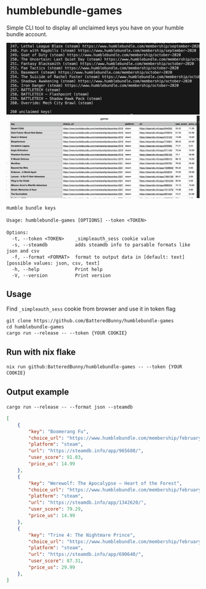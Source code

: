 # humblebundle-games

Simple CLI tool to display all unclaimed keys you have on your humble bundle account.

![normal text output](screenshot.png)
![csv output opened in macos numbers](screenshot_csv.png)

```
Humble bundle keys

Usage: humblebundle-games [OPTIONS] --token <TOKEN>

Options:
  -t, --token <TOKEN>    _simpleauth_sess cookie value
  -s, --steamdb          adds steamdb info to parsable formats like json and csv
  -f, --format <FORMAT>  format to output data in [default: text] [possible values: json, csv, text]
  -h, --help             Print help
  -V, --version          Print version
```

## Usage

Find ``_simpleauth_sess`` cookie from browser and use it in token flag
```
git clone https://github.com/BatteredBunny/humblebundle-games
cd humblebundle-games
cargo run --release -- --token {YOUR COOKIE}
```


## Run with nix flake
```
nix run github:BatteredBunny/humblebundle-games -- --token {YOUR COOKIE}
```


## Output example

``
cargo run --release -- --format json --steamdb
``

```json
[
    {
        "key": "Boomerang Fu",
        "choice_url": "https://www.humblebundle.com/membership/february-2021",
        "platform": "steam",
        "url": "https://steamdb.info/app/965680/",
        "user_score": 91.03,
        "price_us": 14.99
    },
    {
        "key": "Werewolf: The Apocalypse — Heart of the Forest",
        "choice_url": "https://www.humblebundle.com/membership/february-2021",
        "platform": "steam",
        "url": "https://steamdb.info/app/1342620/",
        "user_score": 79.29,
        "price_us": 14.99
    },
    {
        "key": "Trine 4: The Nightmare Prince",
        "choice_url": "https://www.humblebundle.com/membership/february-2021",
        "platform": "steam",
        "url": "https://steamdb.info/app/690640/",
        "user_score": 87.31,
        "price_us": 29.99
    },
]
```
